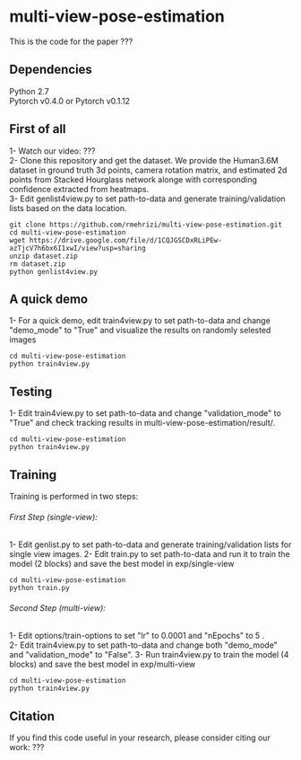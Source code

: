 # multi-view-pose-estimation
This is the code for the paper ??? <br />

## Dependencies
Python 2.7 <br />
Pytorch v0.4.0 or Pytorch v0.1.12 <br />

## First of all
1- Watch our video: ??? <br />
2- Clone this repository and get the dataset. We provide the Human3.6M dataset in ground truth 3d points, camera rotation matrix, and estimated 2d points from Stacked Hourglass network alonge with corresponding confidence extracted from heatmaps.<br />
3- Edit genlist4view.py to set path-to-data and generate training/validation lists based on the data location.
```
git clone https://github.com/rmehrizi/multi-view-pose-estimation.git
cd multi-view-pose-estimation
wget https://drive.google.com/file/d/1CQJGSCDxRLiPEw-azTjcV7h6bx6I1xwI/view?usp=sharing
unzip dataset.zip
rm dataset.zip
python genlist4view.py
```

## A quick demo
1- For a quick demo, edit train4view.py to set path-to-data and change "demo_mode" to "True" and visualize the results on randomly selested images <br />
```
cd multi-view-pose-estimation
python train4view.py
```

## Testing
1- Edit train4view.py to set path-to-data and change "validation_mode" to "True" and check tracking results in multi-view-pose-estimation/result/. <br />
```
cd multi-view-pose-estimation
python train4view.py
```

## Training 
Training is performed in two steps: <br />
###### First Step (single-view):
1- Edit genlist.py to set path-to-data and generate training/validation lists for single view images. 
2- Edit train.py to set path-to-data and run it to train the model (2 blocks) and save the best model in exp/single-view <br />
```
cd multi-view-pose-estimation
python train.py
```
###### Second Step (multi-view):
1- Edit options/train-options to set "lr" to 0.0001 and "nEpochs" to 5 . <br />
2- Edit train4view.py to set path-to-data and change both "demo_mode" and "validation_mode" to "False".
3- Run train4view.py to train the model (4 blocks) and save the best model in exp/multi-view <br />
```
cd multi-view-pose-estimation
python train4view.py
```

## Citation
If you find this code useful in your research, please consider citing our work: ???


